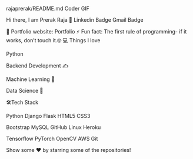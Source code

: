 rajaprerak/README.md
Coder GIF

Hi there, I am Prerak Raja 👋
Linkedin Badge Gmail Badge

🎯 Portfolio website: Portfolio
⚡ Fun fact: The first rule of programming- if it works, don’t touch it.🤓
💻 Things I love

Python 

Backend Development ✍️

Machine Learning 🧐

Data Science 😬


🛠Tech Stack

Python Django Flask HTML5 CSS3

Bootstrap MySQL GitHub Linux Heroku

Tensorflow PyTorch OpenCV AWS Git

Show some  ❤️  by starring some of the repositories!
